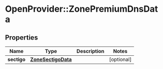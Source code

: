 # OpenProvider::ZonePremiumDnsData

## Properties
Name | Type | Description | Notes
------------ | ------------- | ------------- | -------------
**sectigo** | [**ZoneSectigoData**](ZoneSectigoData.md) |  | [optional] 

